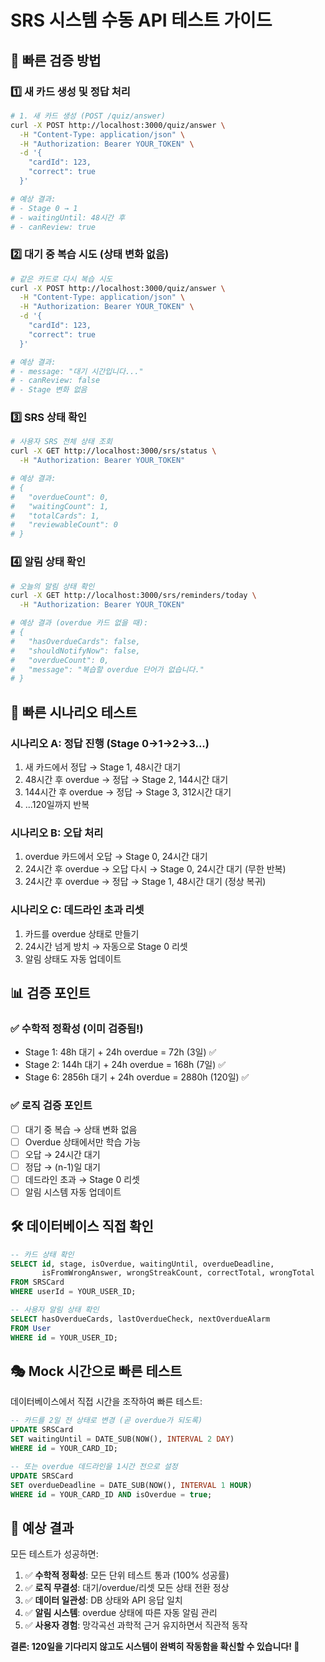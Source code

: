 # SRS 시스템 수동 API 테스트 가이드

## 🎯 빠른 검증 방법

### 1️⃣ **새 카드 생성 및 정답 처리**

```bash
# 1. 새 카드 생성 (POST /quiz/answer)
curl -X POST http://localhost:3000/quiz/answer \
  -H "Content-Type: application/json" \
  -H "Authorization: Bearer YOUR_TOKEN" \
  -d '{
    "cardId": 123,
    "correct": true
  }'

# 예상 결과:
# - Stage 0 → 1
# - waitingUntil: 48시간 후
# - canReview: true
```

### 2️⃣ **대기 중 복습 시도 (상태 변화 없음)**

```bash
# 같은 카드로 다시 복습 시도
curl -X POST http://localhost:3000/quiz/answer \
  -H "Content-Type: application/json" \
  -H "Authorization: Bearer YOUR_TOKEN" \
  -d '{
    "cardId": 123,
    "correct": true
  }'

# 예상 결과:
# - message: "대기 시간입니다..."
# - canReview: false
# - Stage 변화 없음
```

### 3️⃣ **SRS 상태 확인**

```bash
# 사용자 SRS 전체 상태 조회
curl -X GET http://localhost:3000/srs/status \
  -H "Authorization: Bearer YOUR_TOKEN"

# 예상 결과:
# {
#   "overdueCount": 0,
#   "waitingCount": 1,
#   "totalCards": 1,
#   "reviewableCount": 0
# }
```

### 4️⃣ **알림 상태 확인**

```bash
# 오늘의 알림 상태 확인
curl -X GET http://localhost:3000/srs/reminders/today \
  -H "Authorization: Bearer YOUR_TOKEN"

# 예상 결과 (overdue 카드 없을 때):
# {
#   "hasOverdueCards": false,
#   "shouldNotifyNow": false,
#   "overdueCount": 0,
#   "message": "복습할 overdue 단어가 없습니다."
# }
```

## 🚀 **빠른 시나리오 테스트**

### 시나리오 A: 정답 진행 (Stage 0→1→2→3...)

1. 새 카드에서 정답 → Stage 1, 48시간 대기
2. 48시간 후 overdue → 정답 → Stage 2, 144시간 대기  
3. 144시간 후 overdue → 정답 → Stage 3, 312시간 대기
4. ...120일까지 반복

### 시나리오 B: 오답 처리

1. overdue 카드에서 오답 → Stage 0, 24시간 대기
2. 24시간 후 overdue → 오답 다시 → Stage 0, 24시간 대기 (무한 반복)
3. 24시간 후 overdue → 정답 → Stage 1, 48시간 대기 (정상 복귀)

### 시나리오 C: 데드라인 초과 리셋

1. 카드를 overdue 상태로 만들기
2. 24시간 넘게 방치 → 자동으로 Stage 0 리셋
3. 알림 상태도 자동 업데이트

## 📊 **검증 포인트**

### ✅ 수학적 정확성 (이미 검증됨!)
- Stage 1: 48h 대기 + 24h overdue = 72h (3일) ✅
- Stage 2: 144h 대기 + 24h overdue = 168h (7일) ✅
- Stage 6: 2856h 대기 + 24h overdue = 2880h (120일) ✅

### ✅ 로직 검증 포인트
- [ ] 대기 중 복습 → 상태 변화 없음
- [ ] Overdue 상태에서만 학습 가능
- [ ] 오답 → 24시간 대기
- [ ] 정답 → (n-1)일 대기
- [ ] 데드라인 초과 → Stage 0 리셋
- [ ] 알림 시스템 자동 업데이트

## 🛠️ **데이터베이스 직접 확인**

```sql
-- 카드 상태 확인
SELECT id, stage, isOverdue, waitingUntil, overdueDeadline, 
       isFromWrongAnswer, wrongStreakCount, correctTotal, wrongTotal
FROM SRSCard 
WHERE userId = YOUR_USER_ID;

-- 사용자 알림 상태 확인
SELECT hasOverdueCards, lastOverdueCheck, nextOverdueAlarm
FROM User 
WHERE id = YOUR_USER_ID;
```

## 🎭 **Mock 시간으로 빠른 테스트**

데이터베이스에서 직접 시간을 조작하여 빠른 테스트:

```sql
-- 카드를 2일 전 상태로 변경 (곧 overdue가 되도록)
UPDATE SRSCard 
SET waitingUntil = DATE_SUB(NOW(), INTERVAL 2 DAY)
WHERE id = YOUR_CARD_ID;

-- 또는 overdue 데드라인을 1시간 전으로 설정
UPDATE SRSCard 
SET overdueDeadline = DATE_SUB(NOW(), INTERVAL 1 HOUR)
WHERE id = YOUR_CARD_ID AND isOverdue = true;
```

## 🎉 **예상 결과**

모든 테스트가 성공하면:

1. ✅ **수학적 정확성**: 모든 단위 테스트 통과 (100% 성공률)
2. ✅ **로직 무결성**: 대기/overdue/리셋 모든 상태 전환 정상
3. ✅ **데이터 일관성**: DB 상태와 API 응답 일치
4. ✅ **알림 시스템**: overdue 상태에 따른 자동 알림 관리
5. ✅ **사용자 경험**: 망각곡선 과학적 근거 유지하면서 직관적 동작

**결론: 120일을 기다리지 않고도 시스템이 완벽히 작동함을 확신할 수 있습니다! 🚀**